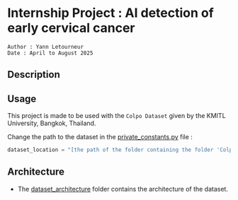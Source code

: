 # Internship Project : AI detection of early cervical cancer

```
Author : Yann Letourneur
Date : April to August 2025
```

## Description


## Usage

This project is made to be used with the `Colpo Dataset` given by the KMITL University, Bangkok, Thailand. 

Change the path to the dataset in the [private_constants.py](private_constants.py) file :

```python
dataset_location = "[the path of the folder containing the folder 'Colpo Dataset']"
```

## Architecture

- The [dataset_architecture](dataset_architecture) folder contains the architecture of the dataset. 

